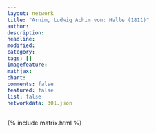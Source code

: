 ```yaml
---
layout: network
title: "Arnim, Ludwig Achim von: Halle (1811)"
author:
description:
headline:
modified:
category:
tags: []
imagefeature: 
mathjax: 
chart: 
comments: false
featured: false
list: false
networkdata: 301.json
---
```

{% include matrix.html %}
